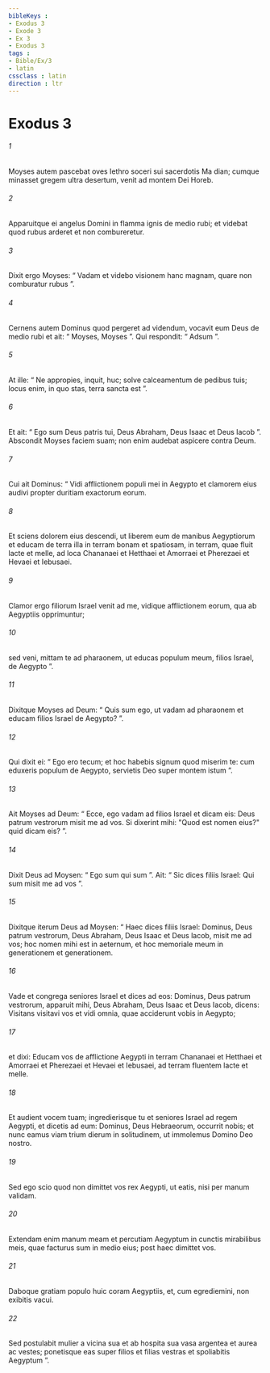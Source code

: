 ```yaml
---
bibleKeys : 
- Exodus 3
- Exode 3
- Ex 3
- Exodus 3
tags : 
- Bible/Ex/3
- latin
cssclass : latin
direction : ltr
---
```


# Exodus 3

###### 1
Moyses autem pascebat oves Iethro soceri sui sacerdotis Ma dian; cumque minasset gregem ultra desertum, venit ad montem Dei Horeb. 
###### 2
Apparuitque ei angelus Domini in flamma ignis de medio rubi; et videbat quod rubus arderet et non combureretur.
###### 3
Dixit ergo Moyses: “ Vadam et videbo visionem hanc magnam, quare non comburatur rubus ”. 
###### 4
Cernens autem Dominus quod pergeret ad videndum, vocavit eum Deus de medio rubi et ait: “ Moyses, Moyses ”. Qui respondit: “ Adsum ”. 
###### 5
At ille: “ Ne appropies, inquit, huc; solve calceamentum de pedibus tuis; locus enim, in quo stas, terra sancta est ”. 
###### 6
Et ait: “ Ego sum Deus patris tui, Deus Abraham, Deus Isaac et Deus Iacob ”. Abscondit Moyses faciem suam; non enim audebat aspicere contra Deum.
###### 7
Cui ait Dominus: “ Vidi afflictionem populi mei in Aegypto et clamorem eius audivi propter duritiam exactorum eorum. 
###### 8
Et sciens dolorem eius descendi, ut liberem eum de manibus Aegyptiorum et educam de terra illa in terram bonam et spatiosam, in terram, quae fluit lacte et melle, ad loca Chananaei et Hetthaei et Amorraei et Pherezaei et Hevaei et Iebusaei. 
###### 9
Clamor ergo filiorum Israel venit ad me, vidique afflictionem eorum, qua ab Aegyptiis opprimuntur; 
###### 10
sed veni, mittam te ad pharaonem, ut educas populum meum, filios Israel, de Aegypto ”. 
###### 11
Dixitque Moyses ad Deum: “ Quis sum ego, ut vadam ad pharaonem et educam filios Israel de Aegypto? ”. 
###### 12
Qui dixit ei: “ Ego ero tecum; et hoc habebis signum quod miserim te: cum eduxeris populum de Aegypto, servietis Deo super montem istum ”.
###### 13
Ait Moyses ad Deum: “ Ecce, ego vadam ad filios Israel et dicam eis: Deus patrum vestrorum misit me ad vos. Si dixerint mihi: "Quod est nomen eius?" quid dicam eis? ”. 
###### 14
Dixit Deus ad Moysen: “ Ego sum qui sum ”. Ait: “ Sic dices filiis Israel: Qui sum misit me ad vos ”. 
###### 15
Dixitque iterum Deus ad Moysen: “ Haec dices filiis Israel: Dominus, Deus patrum vestrorum, Deus Abraham, Deus Isaac et Deus lacob, misit me ad vos; hoc nomen mihi est in aeternum, et hoc memoriale meum in generationem et generationem. 
###### 16
Vade et congrega seniores Israel et dices ad eos: Dominus, Deus patrum vestrorum, apparuit mihi, Deus Abraham, Deus Isaac et Deus Iacob, dicens: Visitans visitavi vos et vidi omnia, quae acciderunt vobis in Aegypto; 
###### 17
et dixi: Educam vos de afflictione Aegypti in terram Chananaei et Hetthaei et Amorraei et Pherezaei et Hevaei et Iebusaei, ad terram fluentem lacte et melle. 
###### 18
Et audient vocem tuam; ingredierisque tu et seniores Israel ad regem Aegypti, et dicetis ad eum: Dominus, Deus Hebraeorum, occurrit nobis; et nunc eamus viam trium dierum in solitudinem, ut immolemus Domino Deo nostro.
###### 19
Sed ego scio quod non dimittet vos rex Aegypti, ut eatis, nisi per manum validam. 
###### 20
Extendam enim manum meam et percutiam Aegyptum in cunctis mirabilibus meis, quae facturus sum in medio eius; post haec dimittet vos. 
###### 21
Daboque gratiam populo huic coram Aegyptiis, et, cum egrediemini, non exibitis vacui. 
###### 22
Sed postulabit mulier a vicina sua et ab hospita sua vasa argentea et aurea ac vestes; ponetisque eas super filios et filias vestras et spoliabitis Aegyptum ”.

